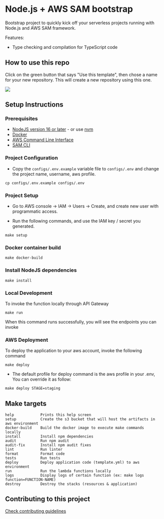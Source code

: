 # Node.js + AWS SAM bootstrap

Bootstrap project to quickly kick off your serverless projects running with Node.js and AWS SAM framework.

Features:
* Type checking and compilation for TypeScript code

## How to use this repo

Click on the green button that says "Use this template", then chose a name for your new repository.
This will create a new repository using this one.

![](how-to-use.gif)

## Setup Instructions

### Prerequisites

* [NodeJS version 16 or later](https://nodejs.org/en/download/) - or use [nvm](https://github.com/nvm-sh/nvm)
* [Docker](https://docs.docker.com/install)
* [AWS Command Line Interface](https://docs.aws.amazon.com/cli/latest/userguide/installing.html)
* [SAM CLI](https://aws.amazon.com/serverless/sam/)

### Project Configuration

- Copy the `configs/.env.example` variable file to `configs/.env` and change the project name, username, aws profile.
```
cp configs/.env.example configs/.env
```

### Project Setup
- Go to AWS console -> IAM -> Users -> Create, and create new user with programmatic access.

- Run the following commands, and use the IAM key / secret you generated.
```
make setup
```

### Docker container build
```
make docker-build
```

### Install NodeJS dependencies
```
make install
```

### Local Development
To invoke the function locally through API Gateway
```
make run
```
When this command runs successfully, you will see the endpoints you can invoke


### AWS Deployment
To deploy the application to your aws account, invoke the following command
```
make deploy
```

- The default profile for deploy command is the aws profile in your .env, You can override it as follow:
```
make deploy STAGE=staging
```

## Make targets
```
help            Prints this help screen
setup           Create the s3 bucket that will host the artifacts in aws environment
docker-build    Build the docker image to execute make commands locally
install         Install npm dependencies
audit           Run npm audit
audit-fix       Install npm audit fixes
lint            Run linter
format          Format code
tests           Run tests
deploy          Deploy application code (template.yml) to aws environment
run             Run the lambda functions locally
logs            Display logs of certain function (ex: make logs function=FUNCTION-NAME)
destroy         Destroy the stacks (resources & application)
```

## Contributing to this project

[Check contributing guidelines](./contributing.md)
